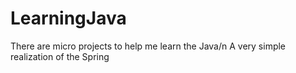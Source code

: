 # LearningJava
There are micro projects to help me learn the Java/n
A very simple realization of the Spring
